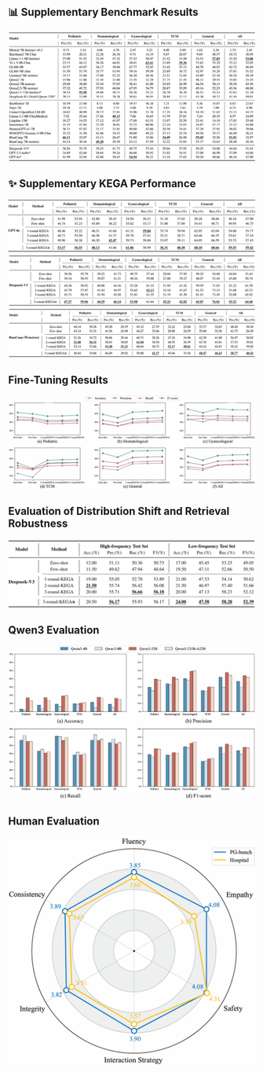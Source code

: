 ## 📊 Supplementary Benchmark Results
<img src="Doc/Supplementary Experiments/Pictures/table6.png" alt="table6" border="0">

## ✨ Supplementary KEGA Performance
<img src="Doc/Supplementary Experiments/Pictures/table7.png" alt="table7" border="0">
<img src="Doc/Supplementary Experiments/Pictures/table8.png" alt="table8" border="0">
<img src="Doc/Supplementary Experiments/Pictures/table9.png" alt="table9" border="0">

## Fine-Tuning Results
<img src="Doc/Supplementary Experiments/Pictures/figure4.png" alt="figure4" border="0">

## Evaluation of Distribution Shift and Retrieval Robustness
<img src="Doc/Supplementary Experiments/Pictures/table10.png" alt="table10" border="0">

## Qwen3 Evaluation
<img src="Doc/Supplementary Experiments/Pictures/figure5.png" alt="figure5" border="0">

## Human Evaluation
<img src="Doc/Supplementary Experiments/Pictures/figure6.png" alt="figure6" border="0">

